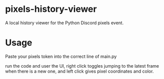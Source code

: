 # pixels-history-viewer
A local history viewer for the Python Discord pixels event.

# Usage

Paste your pixels token into the correct line of main.py

run the code and user the UI, right click toggles jumping to the latest frame when there is a new one, and left click gives pixel coordinates and color.
